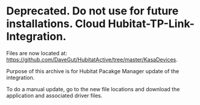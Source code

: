 # Deprecated.  Do not use for future installations.  Cloud Hubitat-TP-Link-Integration.

Files are now located at: https://github.com/DaveGut/HubitatActive/tree/master/KasaDevices.

Purpose of this archive is for Hubitat Pacakge Manager update of the integration.

To do a manual update, go to the new file locations and download the application and associated driver files.
